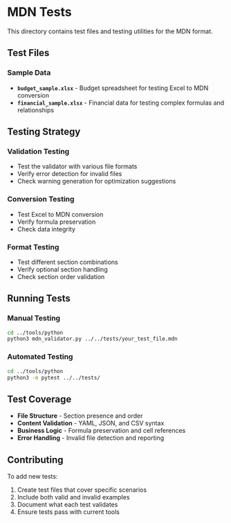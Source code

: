 # MDN Tests

This directory contains test files and testing utilities for the MDN format.

## Test Files

### Sample Data
- **`budget_sample.xlsx`** - Budget spreadsheet for testing Excel to MDN conversion
- **`financial_sample.xlsx`** - Financial data for testing complex formulas and relationships

## Testing Strategy

### Validation Testing
- Test the validator with various file formats
- Verify error detection for invalid files
- Check warning generation for optimization suggestions

### Conversion Testing
- Test Excel to MDN conversion
- Verify formula preservation
- Check data integrity

### Format Testing
- Test different section combinations
- Verify optional section handling
- Check section order validation

## Running Tests

### Manual Testing
```bash
cd ../tools/python
python3 mdn_validator.py ../../tests/your_test_file.mdn
```

### Automated Testing
```bash
cd ../tools/python
python3 -m pytest ../../tests/
```

## Test Coverage

- **File Structure** - Section presence and order
- **Content Validation** - YAML, JSON, and CSV syntax
- **Business Logic** - Formula preservation and cell references
- **Error Handling** - Invalid file detection and reporting

## Contributing

To add new tests:

1. Create test files that cover specific scenarios
2. Include both valid and invalid examples
3. Document what each test validates
4. Ensure tests pass with current tools

